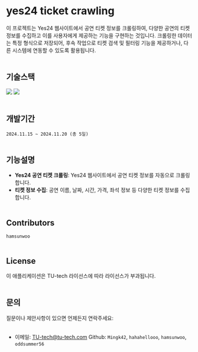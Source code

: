 # yes24 ticket crawling

이 프로젝트는 Yes24 웹사이트에서 공연 티켓 정보를 크롤링하여, 다양한 공연의 티켓 정보를 수집하고 이를 사용자에게 제공하는 기능을 구현하는 것입니다. 크롤링한 데이터는 특정 형식으로 저장되어, 후속 작업으로 티켓 검색 및 필터링 기능을 제공하거나, 다른 시스템에 연동할 수 있도록 활용됩니다.
<br></br>
## 기술스택
<img src="https://img.shields.io/badge/Python-3.11-3776AB?style=flat&logo=Python&logoColor=F5F7F8"/>   <img src="https://img.shields.io/badge/selenium-43B02A?style=flat&logo=selenium&logoColor=F5F7F8"/>
<br></br>
## 개발기간
`2024.11.15 ~ 2024.11.20 (총 5일)`
<br></br>
## 기능설명
- **Yes24 공연 티켓 크롤링**: Yes24 웹사이트에서 공연 티켓 정보를 자동으로 크롤링합니다.
- **티켓 정보 수집**: 공연 이름, 날짜, 시간, 가격, 좌석 정보 등 다양한 티켓 정보를 수집합니다.
<br></br>
## Contributors
`hamsunwoo`
<br></br>
## License
이 애플리케이션은 TU-tech 라이선스에 따라 라이선스가 부과됩니다.
<br></br>
## 문의
질문이나 제안사항이 있으면 언제든지 연락주세요:
<br></br>
- 이메일: TU-tech@tu-tech.com
Github: `Mingk42`, `hahahellooo`, `hamsunwoo`, `oddsummer56`

